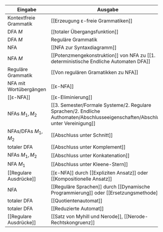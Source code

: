 

| Eingabe                 | Ausgabe                                                                               |
| ----------------------- | ------------------------------------------------------------------------------------- |
| Kontextfreie Grammatik  | [[Erzeugung ε-freie Grammatiken]]                                                     |
| DFA $M$                 | [[totaler Übergangsfunktion]]                                                         |
| DFA $M$                 | Reguläre Grammatik                                                                    |
| NFA                     | [[NFA zur Syntaxdiagramm]]                                                            |
| NFA $M$                 | [[Potenzmengekonstruktion]] von NFA zu [[1. deterministische Endliche Automaten DFA]] |
| Reguläre Grammatik      | [[Von regulären Gramatikken  zu NFA]]                                                 |
| NFA mit Wortübergängen  | [[ε-NFA]]                                                                             |
| [[ε-NFA]]               | [[ε-Eliminierung]]                                                                    |
| NFAs $M_{1},M_{2}$      | [[3. Semester/Formale Systeme/2. Regulare Sprachen/2. Endliche Authomaten/Abschlusseeigenschaften/Abschluss unter Vereinigung]]                                                       |
| NFAs/DFAs $M_{1},M_{2}$ | [[Abschluss unter Schnitt]]                                                           |
| totaler DFA             | [[Abschluss unter Komplement]]                                                        |
| NFAs $M_{1},M_{2}$      | [[Abschluss unter Konkatenation]]                                                     |
| NFA $M_{1}$             | [[Abschluss unter Kleene-Stern]]                                                      |
| [[Regulare Ausdrücke]]  | [[ε-NFA]] durch [[Expliziten Ansatz]] oder [[Kompositionelle Ansatz]]                 |
| NFA                     | [[Reguläre Sprachen]] durch [[Dynamische Programmierung]] oder [[Ersetzungsmethode]]  |
| totaler DFA             | [[Quotientenautomat]]                                                                 |
| totaler DFA             | [[Reduzierte Automat]]                                                                |
| [[Regulare Ausdrücke]]  | [[Satz von Myhill und Nerode]], [[Nerode-Rechtskongruenz]]                            |
